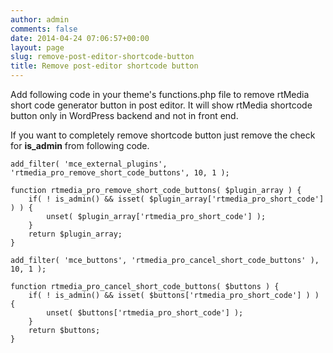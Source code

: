 ```yaml
---
author: admin
comments: false
date: 2014-04-24 07:06:57+00:00
layout: page
slug: remove-post-editor-shortcode-button
title: Remove post-editor shortcode button
---
```


Add following code in your theme's functions.php file to remove rtMedia short code generator button in post editor. It will show rtMedia shortcode button only in WordPress backend and not in front end.

If you want to completely remove shortcode button just remove the check for **is_admin** from following code.

    
    add_filter( 'mce_external_plugins', 'rtmedia_pro_remove_short_code_buttons', 10, 1 );
    
    function rtmedia_pro_remove_short_code_buttons( $plugin_array ) {
        if( ! is_admin() && isset( $plugin_array['rtmedia_pro_short_code'] ) ) {
            unset( $plugin_array['rtmedia_pro_short_code'] );
        }
        return $plugin_array;
    }
    
    add_filter( 'mce_buttons', 'rtmedia_pro_cancel_short_code_buttons' ), 10, 1 );
    
    function rtmedia_pro_cancel_short_code_buttons( $buttons ) {
        if( ! is_admin() && isset( $buttons['rtmedia_pro_short_code'] ) ) {
            unset( $buttons['rtmedia_pro_short_code'] );
        }
        return $buttons;
    }



